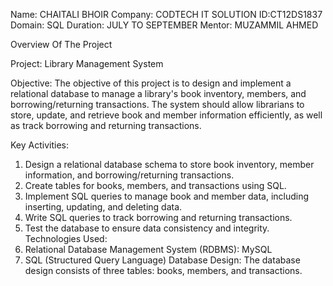 Name: CHAITALI BHOIR
Company: CODTECH IT SOLUTION
ID:CT12DS1837
Domain: SQL
Duration: JULY TO SEPTEMBER
Mentor: MUZAMMIL AHMED

Overview Of The Project

Project: Library Management System

Objective: The objective of this project is to design and implement a relational database to manage a library's book inventory, members, and borrowing/returning transactions. The system should allow librarians to store, update, and retrieve book and member information efficiently, as well as track borrowing and returning transactions.

Key Activities:
1. Design a relational database schema to store book inventory, member information, and borrowing/returning transactions.
2. Create tables for books, members, and transactions using SQL.
3. Implement SQL queries to manage book and member data, including inserting, updating, and deleting data.
4. Write SQL queries to track borrowing and returning transactions.
5. Test the database to ensure data consistency and integrity.
Technologies Used:
1. Relational Database Management System (RDBMS): MySQL
2. SQL (Structured Query Language)
Database Design:
The database design consists of three tables: books, members, and transactions.
